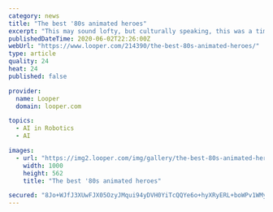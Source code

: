 ```yaml
---
category: news
title: "The best '80s animated heroes"
excerpt: "This may sound lofty, but culturally speaking, this was a time of formative television, when Saturday morning cartoons would pave the way for entire channels of nothing but animated content. It was a time when many kids with shining eyes would form their ideals for a better world based off of the candy-colored heroes they saw on their television screens."
publishedDateTime: 2020-06-02T22:26:00Z
webUrl: "https://www.looper.com/214390/the-best-80s-animated-heroes/"
type: article
quality: 24
heat: 24
published: false

provider:
  name: Looper
  domain: looper.com

topics:
  - AI in Robotics
  - AI

images:
  - url: "https://img2.looper.com/img/gallery/the-best-80s-animated-heroes/intro-1591136609.jpg"
    width: 1000
    height: 562
    title: "The best '80s animated heroes"

secured: "8Jo+WJfJ3XUwFJX05OzyJMqui94yDVH0YiTcQQYe6o+hyXRyERL+boWPv1WMysVutb5v3GkPM+Pig+QMBeIPxeZABwPJ5buv3w9y4T0iGgHAiniARs57jsEhASaw4ICWjzLgtLHqjvIMXQfvriVmJhugxEwFJr3OeG17+e/EqmLfFuv8EFjSCpkkCDk38+QutK5J8BGnREgkb6xDQ5w+nHItCwY+/IdBRk+RXh+V/g7VWUntCeTAfhwL+j/MiPWnxrJ0YuUIz9ne9vtOhPrvnFMDc0+zBkA0BFEpma9VsF4Q7rsLwKx45zwZxpIsnvYg;CRgCzThVNR5qIPTXMHVNtw=="
---
```


